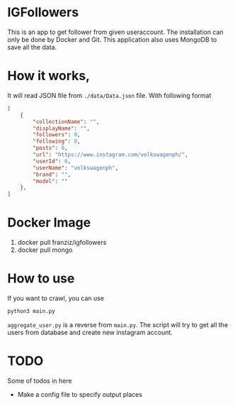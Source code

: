 # IGFollowers
This is an app to get follower from given useraccount. The installation can only be done by Docker and Git. This application also uses MongoDB to save all the data.

# How it works,
It will read JSON file from `./data/Data.json` file. With following format
```json
[
    {
        "collectionName": "", 
        "displayName": "", 
        "followers": 0, 
        "following": 0, 
        "posts": 0, 
        "url": "https://www.instagram.com/volkswagenph/", 
        "userId": 0, 
        "userName": "volkswagenph",
        "brand": "",
        "model": ""
    },
]
```

# Docker Image
1. docker pull franziz/igfollowers
2. docker pull mongo

# How to use
If you want to crawl, you can use
```bash
python3 main.py
```
`aggregate_user.py` is a reverse from `main.py`. The script will try to get all the users from database and create new instagram account.

# TODO
Some of todos in here
- Make a config file to specify output places
